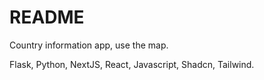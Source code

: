 # README
Country information app, use the map.

Flask, Python, NextJS, React, Javascript, Shadcn, Tailwind.
